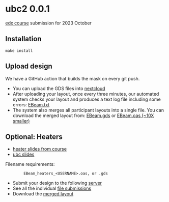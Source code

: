# ubc2 0.0.1

[edx course](https://www.edx.org/course/silicon-photonics-design-fabrication-and-data-ana) submission for 2023 October

## Installation

`make install`


## Upload design

We have a GitHub action that builds the mask on every git push.

- You can upload the GDS files into [nextcloud](https://qdot-nexus.phas.ubc.ca:25683/index.php/s/Xew2p7PrE2kgHNW)
- After uploading your layout, once every three minutes, our automated system checks your layout and produces a text log file including some errors: [EBeam.txt](https://qdot-nexus.phas.ubc.ca:25683/s/gkN3zq4KSFgcTBD/download?path=%2F&files=EBeam.txt)
- The system also merges all participant layouts into a single file.  You can download the merged layout from: [EBeam.gds](https://qdot-nexus.phas.ubc.ca:25683/s/gkN3zq4KSFgcTBD/download?path=%2F&files=EBeam.gds) or [EBeam.oas (~10X smaller)](https://qdot-nexus.phas.ubc.ca:25683/s/gkN3zq4KSFgcTBD/download?path=%2F&files=EBeam.oas)


## Optional: Heaters

- [heater slides from course](https://docs.google.com/presentation/d/1_ppHYec6LydML4RMRJdNI4DXHb0hgW7znToQCGgSF6M/edit#slide=id.g1d6f54b2122_1_164)
- [ubc slides](https://docs.google.com/presentation/d/17FWUaRZ0zKV5zrPgY4fo98M8ywtmE3blaxkwUvk_7yM/edit#slide=id.g1f32360cef6_0_11)

Filename requirements:

```
        EBeam_heaters_<USERNAME>.oas, or .gds
```

- Submit your design to the following [server](https://qdot-nexus.phas.ubc.ca:25683/s/mwQTSzwq99dj6Ym)
- See all the individual [file submissions](https://qdot-nexus.phas.ubc.ca:25683/s/s8eQLKBkAcTaH2e)
- Download the [merged layout](https://qdot-nexus.phas.ubc.ca:25683/s/P6jxBMWyzWywrqw)
